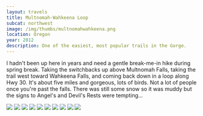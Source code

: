 ```yaml
---
layout: travels
title: Multnomah-Wahkeena Loop
subcat: northwest
image: /img/thumbs/multnomahwahkeena.png
location: Oregon
year: 2012
description: One of the easiest, most popular trails in the Gorge.
---
```


I hadn't been up here in years and need a gentle break-me-in hike during spring break. Taking the switchbacks up above Multnomah Falls, taking the trail west toward Wahkeena Falls, and coming back down in a loop along Hwy 30. It's about five miles and gorgeous, lots of birds. Not a lot of people once you're past the falls. There was still some snow so it was muddy but the signs to Angel's and Devil's Rests were tempting...  

 <img src="https://lh6.googleusercontent.com/iAcB1ngFiJn9aJLb-h3OHashR4n60R9cy7DE0NBKVQ=w695-h521-no">

 <img src="https://lh3.googleusercontent.com/-4af7h78vr0k/T5ImTrtp-7I/AAAAAAAADus/3qb3dQOeOiI/w221-h520-no/thefalls-small.png">

 <img src="https://lh3.googleusercontent.com/-_Z3_qAe1M_s/T5ImQNWXE3I/AAAAAAAADuU/vICYnUnb-7I/w695-h521-no/IMG_0475.JPG">

 <img src="https://lh5.googleusercontent.com/-PE-QoEQjrMU/T5ImMLptcjI/AAAAAAAADtk/1cm4d3KFjlk/w695-h521-no/IMG_0460.JPG">

 <img src="https://lh6.googleusercontent.com/-DucEJdFI4os/T5ImMZ_VBbI/AAAAAAAADts/MIOr3a_9Pp4/w695-h521-no/IMG_0461.JPG">

 <img src="https://lh4.googleusercontent.com/-cd9uWnsuzAk/T5ImQG-9X-I/AAAAAAAADuM/aPLQ2B0odfg/w391-h521-no/IMG_0477.JPG">

 <img src="https://lh3.googleusercontent.com/-6shWu3vUTV0/T5ImRwFNlOI/AAAAAAAADuk/bHGfXZHufSI/w391-h521-no/IMG_0478.JPG">

 <img src="https://lh5.googleusercontent.com/-SfNxn0XRs6M/T5ImNUrhHHI/AAAAAAAADt0/z9oI7hLRjGU/w391-h521-no/IMG_0462.JPG">

 <img src="https://lh5.googleusercontent.com/-DuycW6aqcv8/T5ImNhvzZ9I/AAAAAAAADuA/OxrJ0g_S0_E/w695-h521-no/IMG_0463.JPG">

 <img src="https://lh3.googleusercontent.com/-YcGXxBPeV3w/T5ImQHL3wJI/AAAAAAAADuQ/FDepAgeJI1k/w695-h521-no/IMG_0472.JPG">
